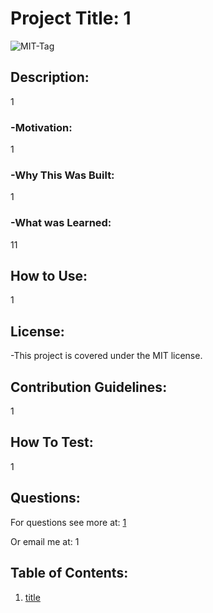 # Project Title: 1
![MIT-Tag](https://shields.io/badge/license-MIT-green) 

## Description: 
 1

### -Motivation: <a name="motivation"></a> 
1
### -Why This Was Built: 
1
### -What was Learned: 
11

## How to Use: 
 1

## License: 
 -This project is covered under the MIT license.

## Contribution Guidelines: 
 1

## How To Test: 
 1

## Questions: 
 For questions see more at: 
 [1](https://github.com/1)

Or email me at: 1

## Table of Contents:
1. [title](#motivation) 
